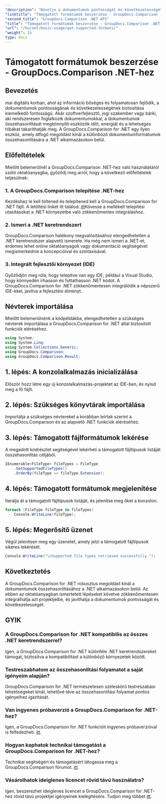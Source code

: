 ```yaml
---
"description": "Növelje a dokumentumok pontosságát és következetességét a GroupDocs.Comparison for .NET segítségével. Zökkenőmentesen integrálja ezt a hatékony eszközt .NET alkalmazásaiba."
"linktitle": "Támogatott formátumok beszerzése - GroupDocs.Comparison .NET-hez"
"second_title": "GroupDocs.Comparison .NET API"
"title": "Támogatott formátumok beszerzése - GroupDocs.Comparison .NET-hez"
"url": "/hu/net/basic-usage/get-supported-formats/"
"weight": 15
type: docs
---
```

# Támogatott formátumok beszerzése - GroupDocs.Comparison .NET-hez

## Bevezetés
mai digitális korban, ahol az információ bőséges és folyamatosan fejlődik, a dokumentumok pontosságának és következetességének biztosítása kiemelkedő fontosságú. Akár szoftverfejlesztő, jogi szakember vagy bárki, aki rendszeresen foglalkozik dokumentumokkal, a dokumentumok összehasonlítását megkönnyítő eszközök időt, energiát és a lehetséges hibákat takaríthatják meg. A GroupDocs.Comparison for .NET egy ilyen eszköz, amely átfogó megoldást kínál a különböző dokumentumformátumok összehasonlítására a .NET alkalmazásokon belül.
## Előfeltételek
Mielőtt belemerülnél a GroupDocs.Comparison .NET-hez való használatáról szóló oktatóanyagba, győződj meg arról, hogy a következő előfeltételek teljesülnek:
### 1. A GroupDocs.Comparison telepítése .NET-hez
Kezdéshez le kell töltened és telepítened kell a GroupDocs.Comparison for .NET fájlt. A letöltési linket itt találod: [itt](https://releases.groupdocs.com/comparison/net/)Kövesse a mellékelt telepítési utasításokat a .NET környezetbe való zökkenőmentes integráláshoz.
### 2. Ismeri a .NET keretrendszert
GroupDocs.Comparison hatékony megvalósításához elengedhetetlen a .NET keretrendszer alapvető ismerete. Ha még nem ismeri a .NET-et, érdemes lehet online oktatóanyagok vagy dokumentáció segítségével megismerkednie a koncepcióival és szintaxisával.
### 3. Integrált fejlesztői környezet (IDE)
Győződjön meg róla, hogy telepítve van egy IDE, például a Visual Studio, hogy könnyedén írhasson és futtathasson .NET kódot. A GroupDocs.Comparison for .NET zökkenőmentesen integrálódik a népszerű IDE-kkel, javítva a fejlesztési élményt.

## Névterek importálása
Mielőtt belemerülnénk a kódpéldákba, elengedhetetlen a szükséges névterek importálása a GroupDocs.Comparison for .NET által biztosított funkciók eléréséhez.
```csharp
using System;
using System.Linq;
using System.Collections.Generic;
using GroupDocs.Comparison;
using GroupDocs.Comparison.Result;
```

## 1. lépés: A konzolalkalmazás inicializálása
Először hozz létre egy új konzolalkalmazás-projektet az IDE-ben, és nyisd meg a fő fájlt.
## 2. lépés: Szükséges könyvtárak importálása
Importálja a szükséges névtereket a korábban leírtak szerint a GroupDocs.Comparison és az alapvető .NET funkciók eléréséhez.
## 3. lépés: Támogatott fájlformátumok lekérése
A megadott kódrészlet segítségével lekérheti a támogatott fájltípusok listáját összehasonlítás céljából.
```csharp
IEnumerable<FileType> fileTypes = FileType
    .GetSupportedFileTypes()
    .OrderBy(fileType => fileType.Extension);
```
## 4. lépés: Támogatott formátumok megjelenítése
Iterálja át a támogatott fájltípusok listáját, és jelenítse meg őket a konzolon.
```csharp
foreach (FileType fileType in fileTypes)
    Console.WriteLine(fileType);
```
## 5. lépés: Megerősítő üzenet
Végül jelenítsen meg egy üzenetet, amely jelzi a támogatott fájltípusok sikeres lekérését.
```csharp
Console.WriteLine("\nSupported file types retrieved successfully.");
```

## Következtetés
A GroupDocs.Comparison for .NET robusztus megoldást kínál a dokumentumok összehasonlításához a .NET alkalmazásokon belül. Az ebben az oktatóanyagban ismertetett lépéseket követve zökkenőmentesen integrálhatja azt projektjeibe, és javíthatja a dokumentumok pontosságát és következetességét.
## GYIK
### A GroupDocs.Comparison for .NET kompatibilis az összes .NET keretrendszerrel?
Igen, a GroupDocs.Comparison for .NET különféle .NET keretrendszereket támogat, biztosítva a kompatibilitást a különböző környezetek között.
### Testreszabhatom az összehasonlítási folyamatot a saját igényeim alapján?
GroupDocs.Comparison for .NET természetesen széleskörű testreszabási lehetőségeket kínál, lehetővé téve az összehasonlítási folyamat pontos igényeihez igazítását.
### Van ingyenes próbaverzió a GroupDocs.Comparison for .NET-hez?
Igen, a GroupDocs.Comparison for .NET funkcióit ingyenes próbaverzióval is felfedezheti. [itt](https://releases.groupdocs.com/).
### Hogyan kaphatok technikai támogatást a GroupDocs.Comparison for .NET-hez?
Technikai segítségért és támogatásért látogassa meg a GroupDocs.Comparison fórumot. [itt](https://forum.groupdocs.com/c/comparison/12).
### Vásárolhatok ideiglenes licencet rövid távú használatra?
Igen, beszerezhet ideiglenes licencet a GroupDocs.Comparison for .NET-hez rövid távú projektjei igényeinek kielégítésére. Tudjon meg többet [itt](https://purchase.groupdocs.com/temporary-license/).